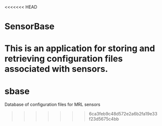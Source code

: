 <<<<<<< HEAD
# SensorBase

This is an application for storing
and retrieving configuration
files associated with sensors.
=======
sbase
=====

Database of configuration files for MRL sensors
>>>>>>> 6ca3feb9c48d572e2a6b2fa19e33f23d5675c4bb
